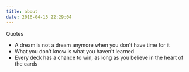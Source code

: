 ```yaml
---
title: about
date: 2016-04-15 22:29:04
---
```


Quotes

- A dream is not a dream anymore when you don't have time for it
- What you don't know is what you haven't learned
- Every deck has a chance to win, as long as you believe in the heart of the cards